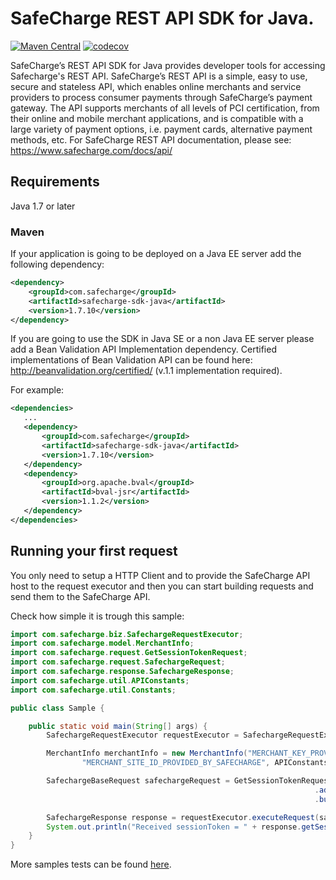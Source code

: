 # SafeCharge REST API SDK for Java.

[![Maven Central](https://maven-badges.herokuapp.com/maven-central/com.safecharge/safecharge-sdk-java/badge.svg)](https://maven-badges.herokuapp.com/maven-central/com.safecharge/safecharge-sdk-java)
[![codecov](https://codecov.io/gh/SafeChargeInternational/safecharge-java/branch/development/graph/badge.svg)](https://codecov.io/gh/SafeChargeInternational/safecharge-java)

SafeCharge’s REST API SDK for Java provides developer tools for accessing Safecharge's REST API. SafeCharge’s REST API is a simple, easy to use, secure and stateless API, which enables online merchants and service providers to process consumer payments through SafeCharge’s payment gateway. The API supports merchants of all levels of PCI certification, from their online and mobile merchant applications, and is compatible with a large variety of payment options, i.e. payment cards, alternative payment methods, etc. For SafeCharge REST API documentation, please see: https://www.safecharge.com/docs/api/
 
## Requirements

Java 1.7 or later

### Maven

If your application is going to be deployed on a Java EE server add the following dependency:

```xml
<dependency>    
    <groupId>com.safecharge</groupId>
    <artifactId>safecharge-sdk-java</artifactId>
    <version>1.7.10</version>
</dependency>
```

If you are going to use the SDK in Java SE or a non Java EE server please add a Bean Validation API Implementation dependency. Certified implementations of Bean Validation API can be found here: http://beanvalidation.org/certified/ (v.1.1 implementation required). 

For example:

 ```xml
<dependencies>
    ...
    <dependency>    
        <groupId>com.safecharge</groupId>
        <artifactId>safecharge-sdk-java</artifactId>
        <version>1.7.10</version>
    </dependency>
    <dependency>
        <groupId>org.apache.bval</groupId>
        <artifactId>bval-jsr</artifactId>
        <version>1.1.2</version>
    </dependency>
</dependencies>
 ```

## Running your first request

You only need to setup a HTTP Client and to provide the SafeCharge API host to the request executor and then you can start building requests and send them to the SafeCharge API. 

Check how simple it is trough this sample:

```java
import com.safecharge.biz.SafechargeRequestExecutor;
import com.safecharge.model.MerchantInfo;
import com.safecharge.request.GetSessionTokenRequest;
import com.safecharge.request.SafechargeRequest;
import com.safecharge.response.SafechargeResponse;
import com.safecharge.util.APIConstants;
import com.safecharge.util.Constants;

public class Sample {

    public static void main(String[] args) {
        SafechargeRequestExecutor requestExecutor = SafechargeRequestExecutor.getInstance();

        MerchantInfo merchantInfo = new MerchantInfo("MERCHANT_KEY_PROVIDED_BY_SAFECHARGE", "MERCHANT_ID_PROVIDED_BY_SAFECHARGE",
                "MERCHANT_SITE_ID_PROVIDED_BY_SAFECHARGE", APIConstants.INTEGRATION_HOST, Constants.HashAlgorithm.SHA256);

        SafechargeBaseRequest safechargeRequest = GetSessionTokenRequest.builder()
                                                                    .addMerchantInfo(merchantInfo)
                                                                    .build();

        SafechargeResponse response = requestExecutor.executeRequest(safechargeRequest);
        System.out.println("Received sessionToken = " + response.getSessionToken());
    }
}
```
More samples tests can be found [here](https://github.com/SafeChargeInternational/safecharge-java/tree/master/src/test/java/com/safecharge/test/workflow/).
